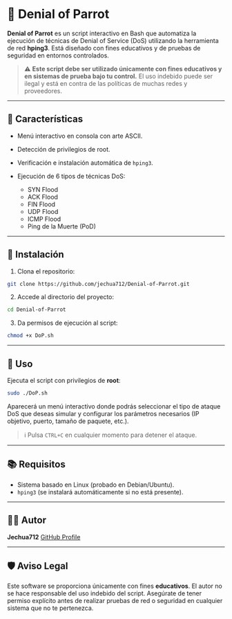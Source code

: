 # 🦜 Denial of Parrot

**Denial of Parrot** es un script interactivo en Bash que automatiza la ejecución de técnicas de Denial of Service (DoS) utilizando la herramienta de red **hping3**. Está diseñado con fines educativos y de pruebas de seguridad en entornos controlados.

> ⚠️ **Este script debe ser utilizado únicamente con fines educativos y en sistemas de prueba bajo tu control.** El uso indebido puede ser ilegal y está en contra de las políticas de muchas redes y proveedores.

---

## 📌 Características

* Menú interactivo en consola con arte ASCII.
* Detección de privilegios de root.
* Verificación e instalación automática de `hping3`.
* Ejecución de 6 tipos de técnicas DoS:

  * SYN Flood
  * ACK Flood
  * FIN Flood
  * UDP Flood
  * ICMP Flood
  * Ping de la Muerte (PoD)

---

## 🔧 Instalación

1. Clona el repositorio:

```bash
git clone https://github.com/jechua712/Denial-of-Parrot.git
```

2. Accede al directorio del proyecto:

```bash
cd Denial-of-Parrot
```

3. Da permisos de ejecución al script:

```bash
chmod +x DoP.sh
```

---

## 🚀 Uso

Ejecuta el script con privilegios de **root**:

```bash
sudo ./DoP.sh
```

Aparecerá un menú interactivo donde podrás seleccionar el tipo de ataque DoS que deseas simular y configurar los parámetros necesarios (IP objetivo, puerto, tamaño de paquete, etc.).

> ℹ️ Pulsa `CTRL+C` en cualquier momento para detener el ataque.

---

## 📚 Requisitos

* Sistema basado en Linux (probado en Debian/Ubuntu).
* `hping3` (se instalará automáticamente si no está presente).

---

## 👨‍💻 Autor

**Jechua712**
[GitHub Profile](https://github.com/jechua712)

---

## 🛡️ Aviso Legal

Este software se proporciona únicamente con fines **educativos**. El autor no se hace responsable del uso indebido del script. Asegúrate de tener permiso explícito antes de realizar pruebas de red o seguridad en cualquier sistema que no te pertenezca.
